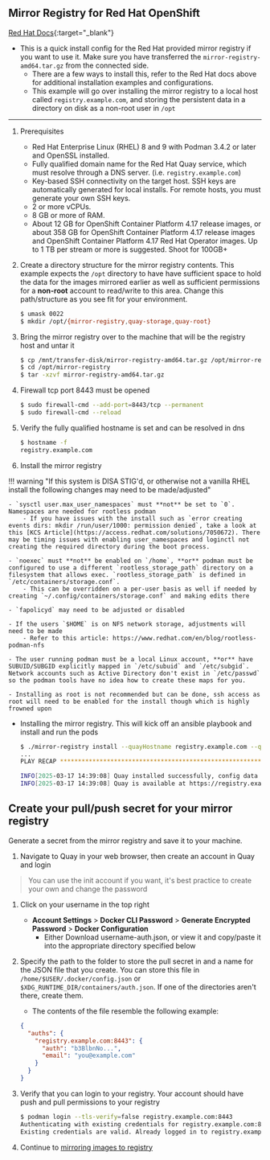 ## Mirror Registry for Red Hat OpenShift

[Red Hat Docs](https://docs.redhat.com/en/documentation/openshift_container_platform/4.18/html-single/disconnected_environments/index#installing-mirroring-creating-registry){:target="_blank"}

- This is a quick install config for the Red Hat provided mirror registry if you want to use it. Make sure you have transferred the `mirror-registry-amd64.tar.gz` from the connected side.
    - There are a few ways to install this, refer to the Red Hat docs above for additional installation examples and configurations.
    - This example will go over installing the mirror registry to a local host called `registry.example.com`, and storing the persistent data in a directory on disk as a non-root user in `/opt`

---

1. Prerequisites
    - Red Hat Enterprise Linux (RHEL) 8 and 9 with Podman 3.4.2 or later and OpenSSL installed.
    - Fully qualified domain name for the Red Hat Quay service, which must resolve through a DNS server. (i.e. `registry.example.com`)
    - Key-based SSH connectivity on the target host. SSH keys are automatically generated for local installs. For remote hosts, you must generate your own SSH keys.
    - 2 or more vCPUs.
    - 8 GB or more of RAM.
    - About 12 GB for OpenShift Container Platform 4.17 release images, or about 358 GB for OpenShift Container Platform 4.17 release images and OpenShift Container Platform 4.17 Red Hat Operator images. Up to 1 TB per stream or more is suggested. Shoot for 100GB+

1. Create a directory structure for the mirror registry contents. This example expects the `/opt` directory to have have sufficient space to hold the data for the images mirrored earlier as well as sufficient permissions for a **non-root** account to read/write to this area. Change this path/structure as you see fit for your environment.
    ```bash
    $ umask 0022
    $ mkdir /opt/{mirror-registry,quay-storage,quay-root}
    ```
1. Bring the mirror registry over to the machine that will be the registry host and untar it
    ```bash
    $ cp /mnt/transfer-disk/mirror-registry-amd64.tar.gz /opt/mirror-registry/
    $ cd /opt/mirror-registry
    $ tar -xzvf mirror-registry-amd64.tar.gz
    ```
1. Firewall tcp port 8443 must be opened
    ```bash
    $ sudo firewall-cmd --add-port=8443/tcp --permanent
    $ sudo firewall-cmd --reload
    ```
1. Verify the fully qualified hostname is set and can be resolved in dns
    ```bash
    $ hostname -f
    registry.example.com
    ```
2. Install the mirror registry

!!! warning "If this system is DISA STIG'd, or otherwise not a vanilla RHEL install the following changes may need to be made/adjusted"
    
    - `sysctl user.max_user_namespaces` must **not** be set to `0`. Namespaces are needed for rootless podman
        - If you have issues with the install such as `error creating events dirs: mkdir /run/user/1000: permission denied`, take a look at this [KCS Article](https://access.redhat.com/solutions/7050672). There may be timing issues with enabling user_namespaces and loginctl not creating the required directory during the boot process.
    
    - `noexec` must **not** be enabled on `/home`, **or** podman must be configured to use a different `rootless_storage_path` directory on a filesystem that allows exec. `rootless_storage_path` is defined in `/etc/containers/storage.conf`. 
        - This can be overridden on a per-user basis as well if needed by creating `~/.config/containers/storage.conf` and making edits there
    
    - `fapolicyd` may need to be adjusted or disabled
    
    - If the users `$HOME` is on NFS network storage, adjustments will need to be made
        - Refer to this article: https://www.redhat.com/en/blog/rootless-podman-nfs
    
    - The user running podman must be a local Linux account, **or** have SUBUID/SUBGID explicitly mapped in `/etc/subuid` and `/etc/subgid`. Network accounts such as Active Directory don't exist in `/etc/passwd` so the podman tools have no idea how to create these maps for you.
    
    - Installing as root is not recommended but can be done, ssh access as root will need to be enabled for the install though which is highly frowned upon
    
  - Installing the mirror registry. This will kick off an ansible playbook and install and run the pods
    ```bash
    $ ./mirror-registry install --quayHostname registry.example.com --quayRoot /opt/quay-root --quayStorage /opt/quay-storage
    ...
    PLAY RECAP ********************************************************************************************************************************************************************admin@registry.example.com : ok=50   changed=28   unreachable=0    failed=0    skipped=14   rescued=0    ignored=0

    INFO[2025-03-17 14:39:08] Quay installed successfully, config data is stored in /opt/quay-root
    INFO[2025-03-17 14:39:08] Quay is available at https://registry.example.com:8443 with credentials (init, 4AywhWu5xsjiN2et09C3mg1rV7K6IS8f)
    ```

## Create your pull/push secret for your mirror registry
Generate a secret from the mirror registry and save it to your machine. 

1. Navigate to Quay in your web browser, then create an account in Quay and login
> You can use the init account if you want, it's best practice to create your own and change the password 

1. Click on your username in the top right
    - **Account Settings** > **Docker CLI Password** > **Generate Encrypted Password** > **Docker Configuration**
        - Either Download username-auth.json, or view it and copy/paste it into the appropriate directory specified below

1. Specify the path to the folder to store the pull secret in and a name for the JSON file that you create. You can store this file in `/home/$USER/.docker/config.json` or `$XDG_RUNTIME_DIR/containers/auth.json`. If one of the directories aren't there, create them.
    - The contents of the file resemble the following example:
    ```json title="$XDG_RUNTIME_DIR/containers/auth.json"
    {
      "auths": {
        "registry.example.com:8443": {
          "auth": "b3BlbnNo...",
          "email": "you@example.com"
        }
      }
    }
    ```

1. Verify that you can login to your registry. Your account should have push and pull permissions to your registry
    ```bash
    $ podman login --tls-verify=false registry.example.com:8443
    Authenticating with existing credentials for registry.example.com:8443
    Existing credentials are valid. Already logged in to registry.example.com:8443
    ```

1. Continue to [mirroring images to registry](../disconnected/mirroring.md)